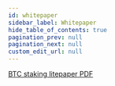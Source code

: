 ```yaml
---
id: whitepaper
sidebar_label: Whitepaper
hide_table_of_contents: true
pagination_prev: null
pagination_next: null
custom_edit_url: null
---
```


<div class="pdf-banner">
  <a class="pdf-link" target="\_blank" href={require('./assets/btc_staking_litepaper.pdf').default}>
    <span class="pdf-text">BTC staking litepaper</span>
    <span class="pdf-icon">PDF</span>
  </a>
</div>